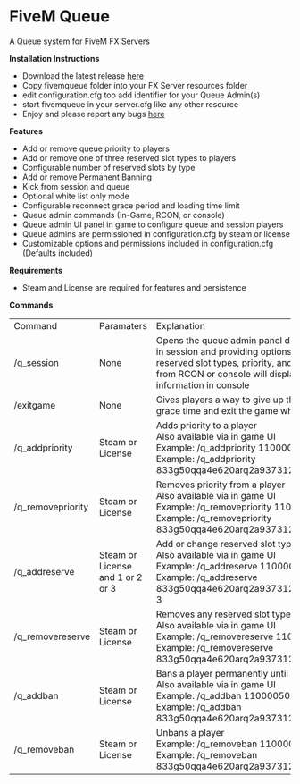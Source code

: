 # FiveM Queue
A Queue system for FiveM FX Servers

<b>Installation Instructions</b>
- Download the latest release <a href="https://github.com/anderscripts/FiveM_Queue/releases/download/v1.1.0/fivemqueue.rar">here</a>
- Copy fivemqueue folder into your FX Server resources folder
- edit configuration.cfg too add identifier for your Queue Admin(s)
- start fivemqueue in your server.cfg like any other resource
- Enjoy and please report any bugs <a href="https://github.com/anderscripts/FiveM_Queue/issues">here</a>

<b>Features</b>
- Add or remove queue priority to players
- Add or remove one of three reserved slot types to players
- Configurable number of reserved slots by type
- Add or remove Permanent Banning
- Kick from session and queue
- Optional white list only mode
- Configurable reconnect grace period and loading time limit
- Queue admin commands (In-Game, RCON, or console)
- Queue admin UI panel in game to configure queue and session players
- Queue admins are permissioned in configuration.cfg by steam or license
- Customizable options and permissions included in configuration.cfg (Defaults included)

<b>Requirements</b>
- Steam and License are required for features and persistence

<b>Commands</b>
<table>
  <tr><td>Command</td><td>Paramaters</td><td>Explanation</td></tr>
  <tr><td>/q_session</td><td>None</td><td>Opens the queue admin panel displaying all players in session and providing options to configure reserved slot types, priority, and kick or ban.  If run from RCON or console will display the session information in console</td></tr>
  <tr><td>/exitgame</td><td>None</td><td>Gives players a way to give up their reconnect grace time and exit the game when finished playing</td></tr>
  <tr><td>/q_addpriority</td><td>Steam or License</td><td>Adds priority to a player<br>Also available via in game UI<br>Example: /q_addpriority 11000050888sg23<br>Example: /q_addpriority 833g50qqa4e620arq2a937312rt9b5g050d2ew54</td></tr>
  <tr><td>/q_removepriority</td><td>Steam or License</td><td>Removes priority from a player<br>Also available via in game UI<br>Example: /q_removepriority 11000050888sg23<br>Example: /q_removepriority 833g50qqa4e620arq2a937312rt9b5g050d2ew54</td></tr>
  <tr><td>/q_addreserve</td><td>Steam or License and 1 or 2 or 3</td><td>Add or change reserved slot type<br>Also available via in game UI<br>Example: /q_addreserve 11000050888sg23 1<br>Example: /q_addreserve 833g50qqa4e620arq2a937312rt9b5g050d2ew54 3</td></tr>
  <tr><td>/q_removereserve</td><td>Steam or License</td><td>Removes any reserved slot type<br>Also available via in game UI<br>Example: /q_removereserve 11000050888sg23<br>Example: /q_removereserve 833g50qqa4e620arq2a937312rt9b5g050d2ew54</td></tr>
  <tr><td>/q_addban</td><td>Steam or License</td><td>Bans a player permanently until unbanned<br>Also available via in game UI<br>Example: /q_addban 11000050888sg23<br>Example: /q_addban 833g50qqa4e620arq2a937312rt9b5g050d2ew54</td></tr>
  <tr><td>/q_removeban</td><td>Steam or License</td><td>Unbans a player<br>Example: /q_removeban 11000050888sg23<br>Example: /q_removeban 833g50qqa4e620arq2a937312rt9b5g050d2ew54</td></tr>
</table>
